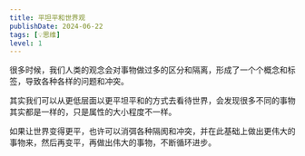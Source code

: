 ```yaml
---
title: 平坦平和世界观
publishDate: 2024-06-22
tags: [💡思维]
level: 1
---
```


很多时候，我们人类的观念会对事物做过多的区分和隔离，形成了一个个概念和标签，导致各种各样的问题和冲突。

其实我们可以从更低层面以更平坦平和的方式去看待世界，会发现很多不同的事物其实都是一样的，只是属性的大小程度不一样。

如果让世界变得更平，也许可以消弭各种隔阂和冲突，并在此基础上做出更伟大的事物来，然后再变平，再做出伟大的事物，不断循环进步。
